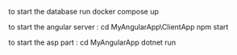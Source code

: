 to start the database run
 docker compose up

to start the angular server :
 cd MyAngularApp\ClientApp
 npm start

to start the asp part :
cd MyAngularApp
dotnet run

